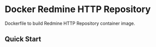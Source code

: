 # Docker Redmine HTTP Repository

Dockerfile to build Redmine HTTP Repository container image.

## Quick Start
